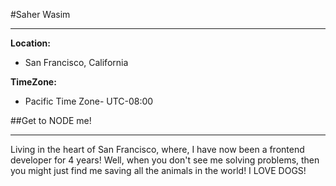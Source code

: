 #Saher Wasim
**************

**Location:** 
* San Francisco, California

**TimeZone:**
* Pacific Time Zone- UTC-08:00

##Get to NODE me!
*******************

Living in the heart of San Francisco, where, I have now been a frontend developer for 4 years! 
Well, when you don't see me solving problems, then you might just find me saving all the animals 
in the world! I LOVE DOGS!
